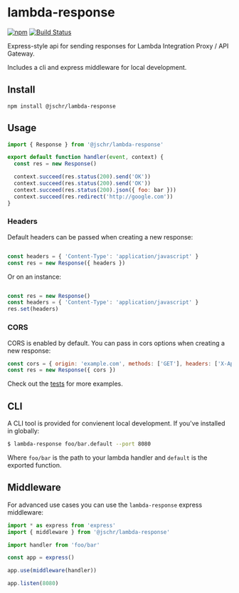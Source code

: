 # lambda-response

[![npm](https://img.shields.io/npm/v/@jschr/lambda-response.svg)](https://www.npmjs.com/package/@jschr/lambda-response)
[![Build Status](https://img.shields.io/travis/jschr/lambda-response/master.svg)](https://travis-ci.org/jschr/lambda-response)

Express-style api for sending responses for Lambda Integration Proxy / API Gateway.

Includes a cli and express middleware for local development.

## Install

```
npm install @jschr/lambda-response
```

## Usage

```js
import { Response } from '@jschr/lambda-response'

export default function handler(event, context) {
  const res = new Response()

  context.succeed(res.status(200).send('OK'))
  context.succeed(res.status(200).send('OK'))
  context.succeed(res.status(200).json({ foo: bar }))
  context.succeed(res.redirect('http://google.com'))
}
```

### Headers

Default headers can be passed when creating a new response:
```js

const headers = { 'Content-Type': 'application/javascript' }
const res = new Response({ headers })
```

Or on an instance:
```js

const res = new Response()
const headers = { 'Content-Type': 'application/javascript' }
res.set(headers)
```

### CORS

CORS is enabled by default. You can pass in cors options when creating a new response:
```js
const cors = { origin: 'example.com', methods: ['GET'], headers: ['X-Api-Key'] }
const res = new Response({ cors })
```

Check out the [tests](src/Response.spec.ts) for more examples.

## CLI

A CLI tool is provided for convienent local development. If you've installed in globally:

```bash
$ lambda-response foo/bar.default --port 8080
```

Where `foo/bar` is the path to your lambda handler and `default` is the exported function.

## Middleware
For advanced use cases you can use the `lambda-response` express middleware:

```js
import * as express from 'express'
import { middleware } from '@jschr/lambda-response'

import handler from 'foo/bar'

const app = express()

app.use(middleware(handler))

app.listen(8080)
```